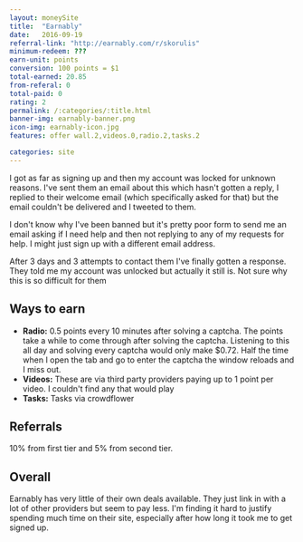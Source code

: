 ```yaml
---
layout: moneySite
title:  "Earnably"
date:   2016-09-19
referral-link: "http://earnably.com/r/skorulis"
minimum-redeem: ???
earn-unit: points
conversion: 100 points = $1
total-earned: 20.85
from-referal: 0
total-paid: 0
rating: 2
permalink: /:categories/:title.html
banner-img: earnably-banner.png
icon-img: earnably-icon.jpg
features: offer wall.2,videos.0,radio.2,tasks.2

categories: site
---
```


I got as far as signing up and then my account was locked for unknown reasons. I've sent them an email about this which hasn't gotten a reply, I replied to their welcome email (which specifically asked for that) but the email couldn't be delivered and I tweeted to them. 

I don't know why I've been banned but it's pretty poor form to send me an email asking if I need help and then not replying to any of my requests for help. I might just sign up with a different email address.

After 3 days and 3 attempts to contact them I've finally gotten a response. They told me my account was unlocked but actually it still is. Not sure why this is so difficult for them


Ways to earn
------

* <b>Radio:</b> 0.5 points every 10 minutes after solving a captcha. The points take a while to come through after solving the captcha. Listening to this all day and solving every captcha would only make $0.72. Half the time when I open the tab and go to enter the captcha the window reloads and I miss out.
* <b>Videos:</b> These are via third party providers paying up to 1 point per video. I couldn't find any that would play
* <b>Tasks:</b> Tasks via crowdflower



Referrals
-----

10% from first tier and 5% from second tier.

Overall
------

Earnably has very little of their own deals available. They just link in with a lot of other providers but seem to pay less. I'm finding it hard to justify spending much time on their site, especially after how long it took me to get signed up.